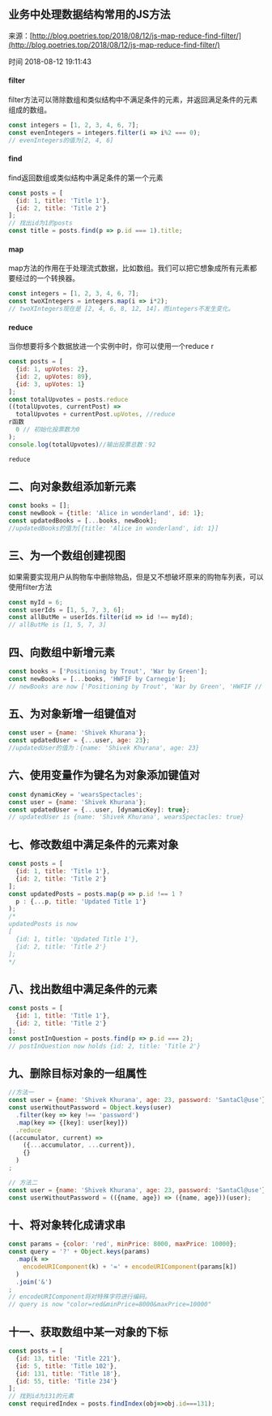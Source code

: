 ## 业务中处理数据结构常用的JS方法

来源：[http://blog.poetries.top/2018/08/12/js-map-reduce-find-filter/](http://blog.poetries.top/2018/08/12/js-map-reduce-find-filter/)

时间 2018-08-12 19:11:43

#### filter

filter方法可以筛除数组和类似结构中不满足条件的元素，并返回满足条件的元素组成的数组。
 
```js
const integers = [1, 2, 3, 4, 6, 7];
const evenIntegers = integers.filter(i => i%2 === 0);
// evenIntegers的值为[2, 4, 6]
```

#### find

find返回数组或类似结构中满足条件的第一个元素
 
```js
const posts = [
  {id: 1, title: 'Title 1'},
  {id: 2, title: 'Title 2'}
];
// 找出id为1的posts
const title = posts.find(p => p.id === 1).title;
```

#### map

map方法的作用在于处理流式数据，比如数组。我们可以把它想象成所有元素都要经过的一个转换器。
 
```js
const integers = [1, 2, 3, 4, 6, 7];
const twoXIntegers = integers.map(i => i*2);
// twoXIntegers现在是 [2, 4, 6, 8, 12, 14]，而integers不发生变化。
```

#### reduce


当你想要将多个数据放进一个实例中时，你可以使用一个reduce
r
 
```js
const posts = [
  {id: 1, upVotes: 2},
  {id: 2, upVotes: 89},
  {id: 3, upVotes: 1}
];
const totalUpvotes = posts.reduce
((totalUpvotes, currentPost) =>     
  totalUpvotes + currentPost.upVotes, //reduce
r函数
  0 // 初始化投票数为0
);
console.log(totalUpvotes)//输出投票总数：92
```

```js
reduce
```

## 二、向对象数组添加新元素  
 
```js
const books = [];
const newBook = {title: 'Alice in wonderland', id: 1};
const updatedBooks = [...books, newBook];
//updatedBooks的值为[{title: 'Alice in wonderland', id: 1}]
```

## 三、为一个数组创建视图  

如果需要实现用户从购物车中删除物品，但是又不想破坏原来的购物车列表，可以使用filter方法
 
```js
const myId = 6;
const userIds = [1, 5, 7, 3, 6];
const allButMe = userIds.filter(id => id !== myId);
// allButMe is [1, 5, 7, 3]
```

## 四、向数组中新增元素  
 
```js
const books = ['Positioning by Trout', 'War by Green'];
const newBooks = [...books, 'HWFIF by Carnegie'];
// newBooks are now ['Positioning by Trout', 'War by Green', 'HWFIF // by Carnegie']
```

## 五、为对象新增一组键值对  
 
```js
const user = {name: 'Shivek Khurana'};
const updatedUser = {...user, age: 23};
//updatedUser的值为：{name: 'Shivek Khurana', age: 23}
```

## 六、使用变量作为键名为对象添加键值对  
 
```js
const dynamicKey = 'wearsSpectacles';
const user = {name: 'Shivek Khurana'};
const updatedUser = {...user, [dynamicKey]: true};
// updatedUser is {name: 'Shivek Khurana', wearsSpectacles: true}
```

## 七、修改数组中满足条件的元素对象  
 
```js
const posts = [
  {id: 1, title: 'Title 1'},
  {id: 2, title: 'Title 2'}
];
const updatedPosts = posts.map(p => p.id !== 1 ?
  p : {...p, title: 'Updated Title 1'}
);
/*
updatedPosts is now 
[
  {id: 1, title: 'Updated Title 1'},
  {id: 2, title: 'Title 2'}
];
*/
```

## 八、找出数组中满足条件的元素  
 
```js
const posts = [
  {id: 1, title: 'Title 1'},
  {id: 2, title: 'Title 2'}
];
const postInQuestion = posts.find(p => p.id === 2);
// postInQuestion now holds {id: 2, title: 'Title 2'}
```

## 九、删除目标对象的一组属性  
 
```js
//方法一
const user = {name: 'Shivek Khurana', age: 23, password: 'SantaCl@use'};
const userWithoutPassword = Object.keys(user)
  .filter(key => key !== 'password')
  .map(key => {[key]: user[key]})
  .reduce
((accumulator, current) => 
    ({...accumulator, ...current}),
    {}
  )
;

// 方法二
const user = {name: 'Shivek Khurana', age: 23, password: 'SantaCl@use'};
const userWithoutPassword = (({name, age}) => ({name, age}))(user);

```

## 十、将对象转化成请求串  
 
```js
const params = {color: 'red', minPrice: 8000, maxPrice: 10000};
const query = '?' + Object.keys(params)
  .map(k =>   
    encodeURIComponent(k) + '=' + encodeURIComponent(params[k])
  )
  .join('&')
;
// encodeURIComponent将对特殊字符进行编码。
// query is now "color=red&minPrice=8000&maxPrice=10000"
```

## 十一、获取数组中某一对象的下标  
 
```js
const posts = [
  {id: 13, title: 'Title 221'},
  {id: 5, title: 'Title 102'},
  {id: 131, title: 'Title 18'},
  {id: 55, title: 'Title 234'}
];
// 找到id为131的元素
const requiredIndex = posts.findIndex(obj=>obj.id===131);
```

